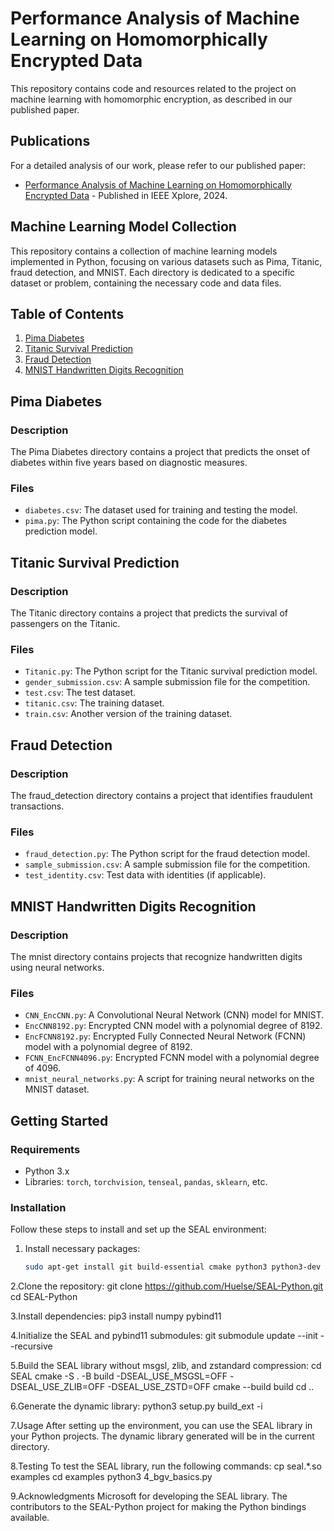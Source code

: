 # Performance Analysis of Machine Learning on Homomorphically Encrypted Data

This repository contains code and resources related to the project on machine learning with homomorphic encryption, as described in our published paper.

## Publications

For a detailed analysis of our work, please refer to our published paper:
- [Performance Analysis of Machine Learning on Homomorphically Encrypted Data](https://ieeexplore.ieee.org/abstract/document/10826872/) - Published in IEEE Xplore, 2024.

## Machine Learning Model Collection

This repository contains a collection of machine learning models implemented in Python, focusing on various datasets such as Pima, Titanic, fraud detection, and MNIST. Each directory is dedicated to a specific dataset or problem, containing the necessary code and data files.

## Table of Contents

1. [Pima Diabetes](#pima-diabetes)
2. [Titanic Survival Prediction](#titanic-survival-prediction)
3. [Fraud Detection](#fraud-detection)
4. [MNIST Handwritten Digits Recognition](#mnist-handwritten-digits-recognition)

## Pima Diabetes

### Description
The Pima Diabetes directory contains a project that predicts the onset of diabetes within five years based on diagnostic measures.

### Files
- `diabetes.csv`: The dataset used for training and testing the model.
- `pima.py`: The Python script containing the code for the diabetes prediction model.

## Titanic Survival Prediction

### Description
The Titanic directory contains a project that predicts the survival of passengers on the Titanic.

### Files
- `Titanic.py`: The Python script for the Titanic survival prediction model.
- `gender_submission.csv`: A sample submission file for the competition.
- `test.csv`: The test dataset.
- `titanic.csv`: The training dataset.
- `train.csv`: Another version of the training dataset.

## Fraud Detection

### Description
The fraud_detection directory contains a project that identifies fraudulent transactions.

### Files
- `fraud_detection.py`: The Python script for the fraud detection model.
- `sample_submission.csv`: A sample submission file for the competition.
- `test_identity.csv`: Test data with identities (if applicable).

## MNIST Handwritten Digits Recognition

### Description
The mnist directory contains projects that recognize handwritten digits using neural networks.

### Files
- `CNN_EncCNN.py`: A Convolutional Neural Network (CNN) model for MNIST.
- `EncCNN8192.py`: Encrypted CNN model with a polynomial degree of 8192.
- `EncFCNN8192.py`: Encrypted Fully Connected Neural Network (FCNN) model with a polynomial degree of 8192.
- `FCNN_EncFCNN4096.py`: Encrypted FCNN model with a polynomial degree of 4096.
- `mnist_neural_networks.py`: A script for training neural networks on the MNIST dataset.

## Getting Started

### Requirements
- Python 3.x
- Libraries: `torch`, `torchvision`, `tenseal`, `pandas`, `sklearn`, etc.

### Installation
Follow these steps to install and set up the SEAL environment:

1. Install necessary packages:
   ```bash
   sudo apt-get install git build-essential cmake python3 python3-dev python3-pip
   
2.Clone the repository:
git clone https://github.com/Huelse/SEAL-Python.git
cd SEAL-Python

3.Install dependencies:
pip3 install numpy pybind11

4.Initialize the SEAL and pybind11 submodules:
git submodule update --init --recursive

5.Build the SEAL library without msgsl, zlib, and zstandard compression:
cd SEAL
cmake -S . -B build -DSEAL_USE_MSGSL=OFF -DSEAL_USE_ZLIB=OFF -DSEAL_USE_ZSTD=OFF
cmake --build build
cd ..

6.Generate the dynamic library:
python3 setup.py build_ext -i

7.Usage
After setting up the environment, you can use the SEAL library in your Python projects. The dynamic library generated will be in the current directory.

8.Testing
To test the SEAL library, run the following commands:
cp seal.*.so examples
cd examples
python3 4_bgv_basics.py

9.Acknowledgments
Microsoft for developing the SEAL library.
The contributors to the SEAL-Python project for making the Python bindings available.
